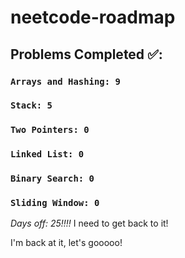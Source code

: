 # neetcode-roadmap

## Problems Completed ✅:  
  ### ```Arrays and Hashing: 9```
  ### ```Stack: 5```
  ### ```Two Pointers: 0```
  ### ```Linked List: 0```
  ### ```Binary Search: 0```
  ### ```Sliding Window: 0```


*Days off: 25!!!!* I need to get back to it!

I'm back at it, let's gooooo!
